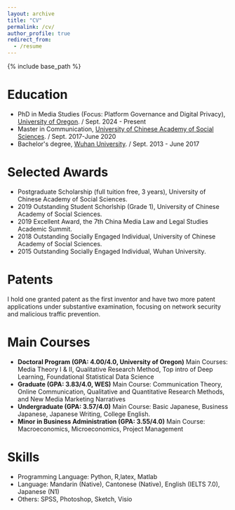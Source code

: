 ```yaml
---
layout: archive
title: "CV"
permalink: /cv/
author_profile: true
redirect_from:
  - /resume
---
```


{% include base_path %}

Education
======
* PhD in Media Studies (Focus: Platform Governance and Digital Privacy), [University of Oregon](https://www.uoregon.edu/). / Sept. 2024 - Present
* Master in Communication, [University of Chinese Academy of Social Sciences](https://www.ucass.edu.cn/en/). / Sept. 2017-June 2020
* Bachelor's degree, [Wuhan University](https://en.whu.edu.cn/). / Sept. 2013 - June 2017


Selected Awards
======
* Postgraduate Scholarship (full tuition free, 3 years), University of Chinese Academy of Social Sciences.
* 2019 Outstanding Student Schorlship (Grade 1), University of Chinese Academy of Social Sciences.
* 2019 Excellent Award, the 7th China Media Law and Legal Studies Academic Summit.
* 2018 Outstanding Socially Engaged Individual, University of Chinese Academy of Social Sciences.
* 2015 Outstanding Socially Engaged Individual, Wuhan University.


Patents
======
I hold one granted patent as the first inventor and have two more patent applications under substantive examination, focusing on network security and malicious traffic prevention.


Main Courses
=====
* **Doctoral Program (GPA: 4.00/4.0, University of Oregon)**  Main Courses: Media Theory I & II, Qualitative Research Method, Top intro of Deep Learning, Foundational Statistical Data Science
* **Graduate (GPA: 3.83/4.0, WES)**  Main Course: Communication Theory, Online Communication, Qualitative and Quantitative Research Methods, and New Media Marketing Narratives
* **Undergraduate (GPA: 3.57/4.0)**  Main Course: Basic Japanese, Business Japanese, Japanese Writing, College English. 
* **Minor in Business Administration (GPA: 3.55/4.0)**  Main Course: Macroeconomics, Microeconomics, Project Management

Skills
======
* Programming Language: Python, R,latex, Matlab
* Language: Mandarin (Native), Cantonese (Native), English (IELTS 7.0), Japanese (N1) 
* Others: SPSS, Photoshop, Sketch, Visio
